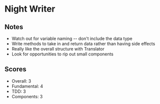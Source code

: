 # Night Writer

## Notes

* Watch out for variable naming -- don't include the data type
* Write methods to take in and return data rather than having side effects
* Really like the overall structure with Translator
* Look for opportunities to rip out small components

## Scores

* Overall: 3
* Fundamental: 4
* TDD: 3
* Components: 3
